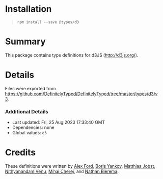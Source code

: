 # Installation
> `npm install --save @types/d3`

# Summary
This package contains type definitions for d3JS (http://d3js.org/).

# Details
Files were exported from https://github.com/DefinitelyTyped/DefinitelyTyped/tree/master/types/d3/v3.

### Additional Details
 * Last updated: Fri, 25 Aug 2023 17:33:40 GMT
 * Dependencies: none
 * Global values: `d3`

# Credits
These definitions were written by [Alex Ford](https://github.com/gustavderdrache), [Boris Yankov](https://github.com/borisyankov), [Matthias Jobst](https://github.com/MatthiasJobst), [Nithyanandam Venu](https://github.com/vbinithyanandamv), [Mihai Cherej](https://github.com/cronco), and [Nathan Bierema](https://github.com/Methuselah96).
